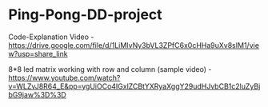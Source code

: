 # Ping-Pong-DD-project

Code-Explanation Video - https://drive.google.com/file/d/1LiMIvNy3bVL3ZPfC6x0cHHa9uXv8sIM1/view?usp=share_link

8*8 led matrix working with row and column (sample video) - https://www.youtube.com/watch?v=WLZvJ8R64_E&pp=ygUiOCo4IGxlZCBtYXRyaXggY29udHJvbCB1c2luZyBjbG9jaw%3D%3D
